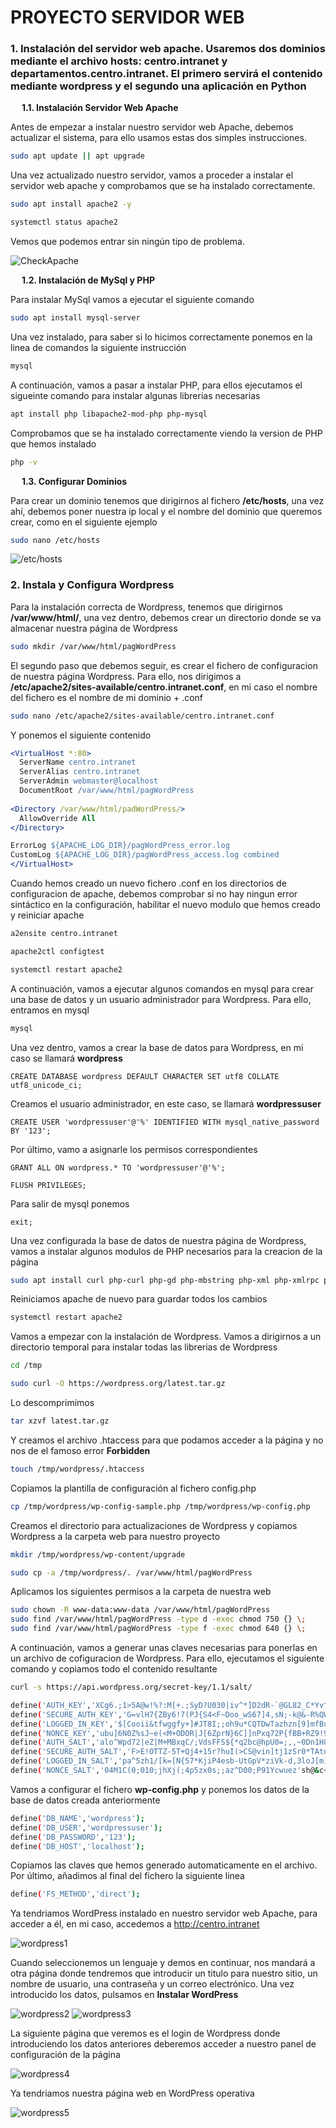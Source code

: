 # PROYECTO SERVIDOR WEB

### 1. Instalación del servidor web apache. Usaremos dos dominios mediante el archivo hosts: centro.intranet y departamentos.centro.intranet. El primero servirá el contenido mediante wordpress y el segundo una aplicación en Python

&ensp;&ensp; **1.1. Instalación Servidor Web Apache**

Antes de empezar a instalar nuestro servidor web Apache, debemos actualizar el sistema, para ello usamos estas dos simples instrucciones.
```bash
sudo apt update || apt upgrade
```

Una vez actualizado nuestro servidor, vamos a proceder a instalar el servidor web apache y comprobamos que se ha instalado correctamente.
```bash
sudo apt install apache2 -y
```
```bash
systemctl status apache2
```

Vemos que podemos entrar sin ningún tipo de problema.

![CheckApache](images/3.png)

&ensp;&ensp; **1.2. Instalación de MySql y PHP**

Para instalar MySql vamos a ejecutar el siguiente comando
```bash
sudo apt install mysql-server
```

Una vez instalado, para saber si lo hicimos correctamente ponemos en la linea de comandos la siguiente instrucción
```bash
mysql
```

A continuación, vamos a pasar a instalar PHP, para ellos ejecutamos el sigueinte comando para instalar algunas librerias necesarias
```bash
apt install php libapache2-mod-php php-mysql
```

Comprobamos que se ha instalado correctamente viendo la version de PHP que hemos instalado
```bash
php -v
```

&ensp;&ensp; **1.3. Configurar Dominios**

Para crear un dominio tenemos que dirigirnos al fichero **/etc/hosts**, una vez ahí, debemos poner nuestra ip local y el nombre del dominio que queremos crear, como en el siguiente ejemplo

```bash
sudo nano /etc/hosts
```

![/etc/hosts](images/8.png)

### 2. Instala y Configura Wordpress

Para la instalación correcta de Wordpress, tenemos que dirigirnos **/var/www/html/**, una vez dentro, debemos crear un directorio donde se va almacenar nuestra página de Wordpress

```bash
sudo mkdir /var/www/html/pagWordPress
```

El segundo paso que debemos seguir, es crear el fichero de configuracion de nuestra página Wordpress. Para ello, nos dirigimos a **/etc/apache2/sites-available/centro.intranet.conf**, en mi caso el nombre del fichero es el nombre de mi dominio + .conf

```bash
sudo nano /etc/apache2/sites-available/centro.intranet.conf
```

Y ponemos el siguiente contenido

```apache
<VirtualHost *:80>
  ServerName centro.intranet
  ServerAlias centro.intranet
  ServerAdmin webmaster@localhost
  DocumentRoot /var/www/html/pagWordPress
  
<Directory /var/www/html/padWordPress/>
  AllowOverride All
</Directory>

ErrorLog ${APACHE_LOG_DIR}/pagWordPress_error.log
CustomLog ${APACHE_LOG_DIR}/pagWordPress_access.log combined
</VirtualHost>
```

Cuando hemos creado un nuevo fichero .conf en los directorios de configuracion de apache, debemos comprobar si no hay ningun error sintáctico en la configuración, habilitar el nuevo modulo que hemos creado y reiniciar apache

```bash
a2ensite centro.intranet
```
```bash
apache2ctl configtest
```
```bash
systemctl restart apache2
```

A continuación, vamos a ejecutar algunos comandos en mysql para crear una base de datos y un usuario administrador para Wordpress. Para ello, entramos en mysql

```bash
mysql
```

Una vez dentro, vamos a crear la base de datos para Wordpress, en mi caso se llamará **wordpress**

```mysql
CREATE DATABASE wordpress DEFAULT CHARACTER SET utf8 COLLATE utf8_unicode_ci;
```

Creamos el usuario administrador, en este caso, se llamará **wordpressuser**

```mysql
CREATE USER 'wordpressuser'@'%' IDENTIFIED WITH mysql_native_password BY '123';
```

Por último, vamo a asignarle los permisos correspondientes

```mysql
GRANT ALL ON wordpress.* TO 'wordpressuser'@'%';
```
```mysql
FLUSH PRIVILEGES;
```

Para salir de mysql ponemos

```mysql
exit;
```

Una vez configurada la base de datos de nuestra página de Wordpress, vamos a instalar algunos modulos de PHP necesarios para la creacion de la página

```bash
sudo apt install curl php-curl php-gd php-mbstring php-xml php-xmlrpc php-soap php-intl php-zip -y
```

Reiniciamos apache de nuevo para guardar todos los cambios

```bash
systemctl restart apache2
```

Vamos a empezar con la instalación de Wordpress. Vamos a dirigirnos a un directorio temporal para instalar todas las librerias de Wordpress

```bash
cd /tmp
```
```bash
sudo curl -O https://wordpress.org/latest.tar.gz
```

Lo descomprimimos

```bash
tar xzvf latest.tar.gz
```

Y creamos el archivo .htaccess para que podamos acceder a la página y no nos de el famoso error **Forbidden**

```bash
touch /tmp/wordpress/.htaccess
```

Copiamos la plantilla de configuración al fichero config.php

```bash
cp /tmp/wordpress/wp-config-sample.php /tmp/wordpress/wp-config.php
```

Creamos el directorio para actualizaciones de Wordpress y copiamos Wordpress a la carpeta web para nuestro proyecto

```bash
mkdir /tmp/wordpress/wp-content/upgrade
```
```bash
sudo cp -a /tmp/wordpress/. /var/www/html/pagWordPress
```

Aplicamos los siguientes permisos a la carpeta de nuestra web
```bash
sudo chown -R www-data:www-data /var/www/html/pagWordPress
sudo find /var/www/html/pagWordPress -type d -exec chmod 750 {} \;
sudo find /var/www/html/pagWordPress -type f -exec chmod 640 {} \;
```

A continuación, vamos a generar unas claves necesarias para ponerlas en un archivo de cofiguracion de Wordpress. Para ello, ejecutamos el siguiente comando y copiamos todo el contenido resultante

```bash
curl -s https://api.wordpress.org/secret-key/1.1/salt/
```

```bash
define('AUTH_KEY','XCg6.;1>5A@w!%?:M[+.;SyD?U030|iv^*]D2dR-`@GL82_C*Yv^$aQ6}dg)IeFi');
define('SECURE_AUTH_KEY','G=vlH7{ZBy6!7(PJ{S4<F~Doo_wS67]4,sN;-k@&-R%QWa$/SHr|BEZDGm;5LC~#');
define('LOGGED_IN_KEY','$[Cooii&tfwggfy+]#JT8I;;oh9u*CQTDwTazhzn[9]mfBu,@YR]bz!0]W|Swsx');
define('NONCE_KEY','ubu]6N0Z%sJ~e(<M+ODOR|J[6ZprN}6C]]nPxq72P{fBB+RZ9!98;zsak8tJt-H');
define('AUTH_SALT','alo^Wpd72|eZ|M+MBxqC/;VdsFFS${*q2bc@hpU0=;,,~0Dn1H8YD4eYO|at-1');
define('SECURE_AUTH_SALT','F>E!OTTZ-5T+Qj4+15r?huI(>CS@vin]tj1zSr0*TAtn~Zzk:SB3+erZV GDV^');
define('LOGGED_IN_SALT','pa^5zh1/[k=[N{57*KjiP4esb-UtGpV*ziVk-d,3loJ[m]u;u%7k#xPR%Pb+N((');
define('NONCE_SALT','04M1C(0;010;jhXj(;4p5zx0s;;az^D00;P91Ycwuez'sh@&c<0)[_AP7B$!t8');
```

Vamos a configurar el fichero **wp-config.php** y ponemos los datos de la base de datos creada anteriormente

```bash
define('DB_NAME','wordpress');
define('DB_USER','wordpressuser');
define('DB_PASSWORD','123');
define('DB_HOST','localhost');
```

Copiamos las claves que hemos generado automaticamente en el archivo. Por último, añadimos al final del fichero la siguiente linea

```bash
define('FS_METHOD','direct');
```

Ya tendriamos WordPress instalado en nuestro servidor web Apache, para acceder a él, en mi caso, accedemos a http://centro.intranet

![wordpress1](images/37.png)

Cuando seleccionemos un lenguaje y demos en continuar, nos mandará a otra página donde tendremos que introducir un titulo para nuestro sitio, un nombre de usuario, una contraseña y un correo electrónico. Una vez introducido los datos, pulsamos en **Instalar WordPress**

![wordpress2](images/38.png)
![wordpress3](images/39.png)

La siguiente página que veremos es el login de Wordpress donde introduciendo los datos anteriores deberemos acceder a nuestro panel de configuración de la página

![wordpress4](images/40.png)

Ya tendriamos nuestra página web en WordPress operativa

![wordpress5](images/41.png)








